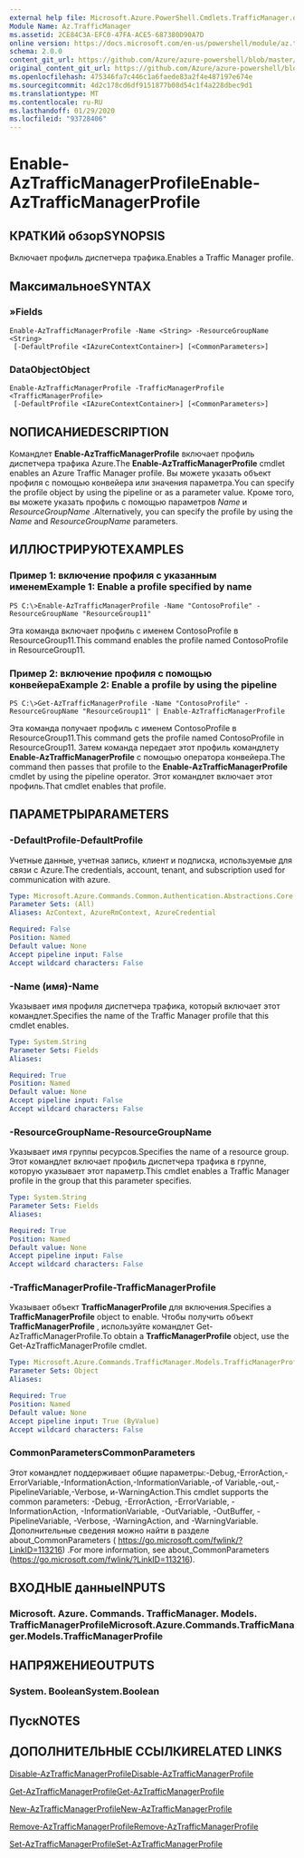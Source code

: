 ```yaml
---
external help file: Microsoft.Azure.PowerShell.Cmdlets.TrafficManager.dll-Help.xml
Module Name: Az.TrafficManager
ms.assetid: 2CE84C3A-EFC0-47FA-ACE5-687380D90A7D
online version: https://docs.microsoft.com/en-us/powershell/module/az.trafficmanager/enable-aztrafficmanagerprofile
schema: 2.0.0
content_git_url: https://github.com/Azure/azure-powershell/blob/master/src/TrafficManager/TrafficManager/help/Enable-AzTrafficManagerProfile.md
original_content_git_url: https://github.com/Azure/azure-powershell/blob/master/src/TrafficManager/TrafficManager/help/Enable-AzTrafficManagerProfile.md
ms.openlocfilehash: 475346fa7c446c1a6faede83a2f4e487197e674e
ms.sourcegitcommit: 4d2c178cd6df9151877b08d54c1f4a228dbec9d1
ms.translationtype: MT
ms.contentlocale: ru-RU
ms.lasthandoff: 01/29/2020
ms.locfileid: "93728406"
---
```

# <span data-ttu-id="db39a-101">Enable-AzTrafficManagerProfile</span><span class="sxs-lookup"><span data-stu-id="db39a-101">Enable-AzTrafficManagerProfile</span></span>

## <span data-ttu-id="db39a-102">КРАТКИй обзор</span><span class="sxs-lookup"><span data-stu-id="db39a-102">SYNOPSIS</span></span>
<span data-ttu-id="db39a-103">Включает профиль диспетчера трафика.</span><span class="sxs-lookup"><span data-stu-id="db39a-103">Enables a Traffic Manager profile.</span></span>

## <span data-ttu-id="db39a-104">Максимальное</span><span class="sxs-lookup"><span data-stu-id="db39a-104">SYNTAX</span></span>

### <span data-ttu-id="db39a-105">»</span><span class="sxs-lookup"><span data-stu-id="db39a-105">Fields</span></span>
```
Enable-AzTrafficManagerProfile -Name <String> -ResourceGroupName <String>
 [-DefaultProfile <IAzureContextContainer>] [<CommonParameters>]
```

### <span data-ttu-id="db39a-106">DataObject</span><span class="sxs-lookup"><span data-stu-id="db39a-106">Object</span></span>
```
Enable-AzTrafficManagerProfile -TrafficManagerProfile <TrafficManagerProfile>
 [-DefaultProfile <IAzureContextContainer>] [<CommonParameters>]
```

## <span data-ttu-id="db39a-107">NОПИСАНИЕ</span><span class="sxs-lookup"><span data-stu-id="db39a-107">DESCRIPTION</span></span>
<span data-ttu-id="db39a-108">Командлет **Enable-AzTrafficManagerProfile** включает профиль диспетчера трафика Azure.</span><span class="sxs-lookup"><span data-stu-id="db39a-108">The **Enable-AzTrafficManagerProfile** cmdlet enables an Azure Traffic Manager profile.</span></span>
<span data-ttu-id="db39a-109">Вы можете указать объект профиля с помощью конвейера или значения параметра.</span><span class="sxs-lookup"><span data-stu-id="db39a-109">You can specify the profile object by using the pipeline or as a parameter value.</span></span>
<span data-ttu-id="db39a-110">Кроме того, вы можете указать профиль с помощью параметров *Name* и *ResourceGroupName* .</span><span class="sxs-lookup"><span data-stu-id="db39a-110">Alternatively, you can specify the profile by using the *Name* and *ResourceGroupName* parameters.</span></span>

## <span data-ttu-id="db39a-111">ИЛЛЮСТРИРУЮТ</span><span class="sxs-lookup"><span data-stu-id="db39a-111">EXAMPLES</span></span>

### <span data-ttu-id="db39a-112">Пример 1: включение профиля с указанным именем</span><span class="sxs-lookup"><span data-stu-id="db39a-112">Example 1: Enable a profile specified by name</span></span>
```
PS C:\>Enable-AzTrafficManagerProfile -Name "ContosoProfile" -ResourceGroupName "ResourceGroup11"
```

<span data-ttu-id="db39a-113">Эта команда включает профиль с именем ContosoProfile в ResourceGroup11.</span><span class="sxs-lookup"><span data-stu-id="db39a-113">This command enables the profile named ContosoProfile in ResourceGroup11.</span></span>

### <span data-ttu-id="db39a-114">Пример 2: включение профиля с помощью конвейера</span><span class="sxs-lookup"><span data-stu-id="db39a-114">Example 2: Enable a profile by using the pipeline</span></span>
```
PS C:\>Get-AzTrafficManagerProfile -Name "ContosoProfile" -ResourceGroupName "ResourceGroup11" | Enable-AzTrafficManagerProfile
```

<span data-ttu-id="db39a-115">Эта команда получает профиль с именем ContosoProfile в ResourceGroup11.</span><span class="sxs-lookup"><span data-stu-id="db39a-115">This command gets the profile named ContosoProfile in ResourceGroup11.</span></span>
<span data-ttu-id="db39a-116">Затем команда передает этот профиль командлету **Enable-AzTrafficManagerProfile** с помощью оператора конвейера.</span><span class="sxs-lookup"><span data-stu-id="db39a-116">The command then passes that profile to the **Enable-AzTrafficManagerProfile** cmdlet by using the pipeline operator.</span></span>
<span data-ttu-id="db39a-117">Этот командлет включает этот профиль.</span><span class="sxs-lookup"><span data-stu-id="db39a-117">That cmdlet enables that profile.</span></span>

## <span data-ttu-id="db39a-118">ПАРАМЕТРЫ</span><span class="sxs-lookup"><span data-stu-id="db39a-118">PARAMETERS</span></span>

### <span data-ttu-id="db39a-119">-DefaultProfile</span><span class="sxs-lookup"><span data-stu-id="db39a-119">-DefaultProfile</span></span>
<span data-ttu-id="db39a-120">Учетные данные, учетная запись, клиент и подписка, используемые для связи с Azure.</span><span class="sxs-lookup"><span data-stu-id="db39a-120">The credentials, account, tenant, and subscription used for communication with azure.</span></span>

```yaml
Type: Microsoft.Azure.Commands.Common.Authentication.Abstractions.Core.IAzureContextContainer
Parameter Sets: (All)
Aliases: AzContext, AzureRmContext, AzureCredential

Required: False
Position: Named
Default value: None
Accept pipeline input: False
Accept wildcard characters: False
```

### <span data-ttu-id="db39a-121">-Name (имя)</span><span class="sxs-lookup"><span data-stu-id="db39a-121">-Name</span></span>
<span data-ttu-id="db39a-122">Указывает имя профиля диспетчера трафика, который включает этот командлет.</span><span class="sxs-lookup"><span data-stu-id="db39a-122">Specifies the name of the Traffic Manager profile that this cmdlet enables.</span></span>

```yaml
Type: System.String
Parameter Sets: Fields
Aliases:

Required: True
Position: Named
Default value: None
Accept pipeline input: False
Accept wildcard characters: False
```

### <span data-ttu-id="db39a-123">-ResourceGroupName</span><span class="sxs-lookup"><span data-stu-id="db39a-123">-ResourceGroupName</span></span>
<span data-ttu-id="db39a-124">Указывает имя группы ресурсов.</span><span class="sxs-lookup"><span data-stu-id="db39a-124">Specifies the name of a resource group.</span></span>
<span data-ttu-id="db39a-125">Этот командлет включает профиль диспетчера трафика в группе, которую указывает этот параметр.</span><span class="sxs-lookup"><span data-stu-id="db39a-125">This cmdlet enables a Traffic Manager profile in the group that this parameter specifies.</span></span>

```yaml
Type: System.String
Parameter Sets: Fields
Aliases:

Required: True
Position: Named
Default value: None
Accept pipeline input: False
Accept wildcard characters: False
```

### <span data-ttu-id="db39a-126">-TrafficManagerProfile</span><span class="sxs-lookup"><span data-stu-id="db39a-126">-TrafficManagerProfile</span></span>
<span data-ttu-id="db39a-127">Указывает объект **TrafficManagerProfile** для включения.</span><span class="sxs-lookup"><span data-stu-id="db39a-127">Specifies a **TrafficManagerProfile** object to enable.</span></span>
<span data-ttu-id="db39a-128">Чтобы получить объект **TrafficManagerProfile** , используйте командлет Get-AzTrafficManagerProfile.</span><span class="sxs-lookup"><span data-stu-id="db39a-128">To obtain a **TrafficManagerProfile** object, use the Get-AzTrafficManagerProfile cmdlet.</span></span>

```yaml
Type: Microsoft.Azure.Commands.TrafficManager.Models.TrafficManagerProfile
Parameter Sets: Object
Aliases:

Required: True
Position: Named
Default value: None
Accept pipeline input: True (ByValue)
Accept wildcard characters: False
```

### <span data-ttu-id="db39a-129">CommonParameters</span><span class="sxs-lookup"><span data-stu-id="db39a-129">CommonParameters</span></span>
<span data-ttu-id="db39a-130">Этот командлет поддерживает общие параметры:-Debug,-ErrorAction,-ErrorVariable,-InformationAction,-InformationVariable,-of Variable,-out,-PipelineVariable,-Verbose, и-WarningAction.</span><span class="sxs-lookup"><span data-stu-id="db39a-130">This cmdlet supports the common parameters: -Debug, -ErrorAction, -ErrorVariable, -InformationAction, -InformationVariable, -OutVariable, -OutBuffer, -PipelineVariable, -Verbose, -WarningAction, and -WarningVariable.</span></span> <span data-ttu-id="db39a-131">Дополнительные сведения можно найти в разделе about_CommonParameters ( https://go.microsoft.com/fwlink/?LinkID=113216) .</span><span class="sxs-lookup"><span data-stu-id="db39a-131">For more information, see about_CommonParameters (https://go.microsoft.com/fwlink/?LinkID=113216).</span></span>

## <span data-ttu-id="db39a-132">ВХОДНЫЕ данные</span><span class="sxs-lookup"><span data-stu-id="db39a-132">INPUTS</span></span>

### <span data-ttu-id="db39a-133">Microsoft. Azure. Commands. TrafficManager. Models. TrafficManagerProfile</span><span class="sxs-lookup"><span data-stu-id="db39a-133">Microsoft.Azure.Commands.TrafficManager.Models.TrafficManagerProfile</span></span>

## <span data-ttu-id="db39a-134">НАПРЯЖЕНИЕ</span><span class="sxs-lookup"><span data-stu-id="db39a-134">OUTPUTS</span></span>

### <span data-ttu-id="db39a-135">System. Boolean</span><span class="sxs-lookup"><span data-stu-id="db39a-135">System.Boolean</span></span>

## <span data-ttu-id="db39a-136">Пуск</span><span class="sxs-lookup"><span data-stu-id="db39a-136">NOTES</span></span>

## <span data-ttu-id="db39a-137">ДОПОЛНИТЕЛЬНЫЕ ССЫЛКИ</span><span class="sxs-lookup"><span data-stu-id="db39a-137">RELATED LINKS</span></span>

[<span data-ttu-id="db39a-138">Disable-AzTrafficManagerProfile</span><span class="sxs-lookup"><span data-stu-id="db39a-138">Disable-AzTrafficManagerProfile</span></span>](./Disable-AzTrafficManagerProfile.md)

[<span data-ttu-id="db39a-139">Get-AzTrafficManagerProfile</span><span class="sxs-lookup"><span data-stu-id="db39a-139">Get-AzTrafficManagerProfile</span></span>](./Get-AzTrafficManagerProfile.md)

[<span data-ttu-id="db39a-140">New-AzTrafficManagerProfile</span><span class="sxs-lookup"><span data-stu-id="db39a-140">New-AzTrafficManagerProfile</span></span>](./New-AzTrafficManagerProfile.md)

[<span data-ttu-id="db39a-141">Remove-AzTrafficManagerProfile</span><span class="sxs-lookup"><span data-stu-id="db39a-141">Remove-AzTrafficManagerProfile</span></span>](./Remove-AzTrafficManagerProfile.md)

[<span data-ttu-id="db39a-142">Set-AzTrafficManagerProfile</span><span class="sxs-lookup"><span data-stu-id="db39a-142">Set-AzTrafficManagerProfile</span></span>](./Set-AzTrafficManagerProfile.md)


